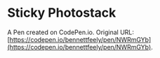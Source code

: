 # Sticky Photostack

A Pen created on CodePen.io. Original URL: [https://codepen.io/bennettfeely/pen/NWRmGYb](https://codepen.io/bennettfeely/pen/NWRmGYb).

